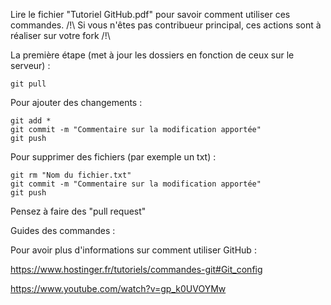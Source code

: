 Lire le fichier "Tutoriel GitHub.pdf" pour savoir comment utiliser ces commandes.
/!\ Si vous n'êtes pas contribueur principal, ces actions sont à réaliser sur votre fork /!\

La première étape (met à jour les dossiers en fonction de ceux sur le serveur) :

```
git pull
```

Pour ajouter des changements : 

```
git add * 
git commit -m "Commentaire sur la modification apportée"
git push
```

Pour supprimer des fichiers (par exemple un txt) :

```
git rm "Nom du fichier.txt"
git commit -m "Commentaire sur la modification apportée"
git push
```
Pensez à faire des "pull request"

Guides des commandes :

Pour avoir plus d'informations sur comment utiliser GitHub :	

https://www.hostinger.fr/tutoriels/commandes-git#Git_config

https://www.youtube.com/watch?v=gp_k0UVOYMw






